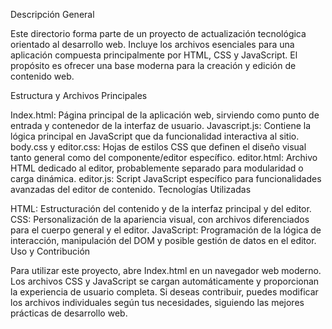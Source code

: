 Descripción General

Este directorio forma parte de un proyecto de actualización tecnológica orientado al desarrollo web.
Incluye los archivos esenciales para una aplicación compuesta principalmente por HTML, CSS y JavaScript. 
El propósito es ofrecer una base moderna para la creación y edición de contenido web.

Estructura y Archivos Principales

Index.html: Página principal de la aplicación web, sirviendo como punto de entrada y contenedor de la interfaz de usuario.
Javascript.js: Contiene la lógica principal en JavaScript que da funcionalidad interactiva al sitio.
body.css y editor.css: Hojas de estilos CSS que definen el diseño visual tanto general como del componente/editor específico.
editor.html: Archivo HTML dedicado al editor, probablemente separado para modularidad o carga dinámica.
editor.js: Script JavaScript específico para funcionalidades avanzadas del editor de contenido.
Tecnologías Utilizadas

HTML: Estructuración del contenido y de la interfaz principal y del editor.
CSS: Personalización de la apariencia visual, con archivos diferenciados para el cuerpo general y el editor.
JavaScript: Programación de la lógica de interacción, manipulación del DOM y posible gestión de datos en el editor.
Uso y Contribución

Para utilizar este proyecto, abre Index.html en un navegador web moderno. Los archivos CSS y JavaScript se cargan automáticamente y proporcionan la experiencia de usuario completa. Si deseas contribuir, puedes modificar los archivos individuales según tus necesidades, siguiendo las mejores prácticas de desarrollo web.
